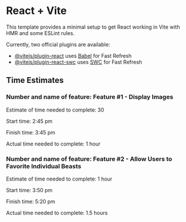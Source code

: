 # React + Vite

This template provides a minimal setup to get React working in Vite with HMR and some ESLint rules.

Currently, two official plugins are available:

- [@vitejs/plugin-react](https://github.com/vitejs/vite-plugin-react/blob/main/packages/plugin-react/README.md) uses [Babel](https://babeljs.io/) for Fast Refresh
- [@vitejs/plugin-react-swc](https://github.com/vitejs/vite-plugin-react-swc) uses [SWC](https://swc.rs/) for Fast Refresh

## Time Estimates

### Number and name of feature: Feature #1 - Display Images

Estimate of time needed to complete: 30

Start time: 2:45 pm  

Finish time: 3:45 pm

Actual time needed to complete: 1 hour

### Number and name of feature: Feature #2 - Allow Users to Favorite Individual Beasts

Estimate of time needed to complete: 1 hour

Start time: 3:50 pm

Finish time: 5:20 pm

Actual time needed to complete: 1.5 hours
